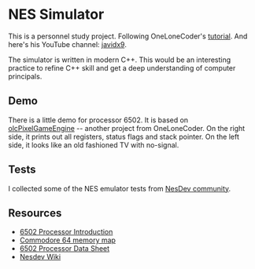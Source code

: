 # NES Simulator

This is a personnel study project. Following OneLoneCoder's [tutorial](https://github.com/OneLoneCoder/olcNES). And here's his YouTube channel: [javidx9](https://www.youtube.com/channel/UC-yuWVUplUJZvieEligKBkA).

The simulator is written in modern C++. This would be an interesting practice to refine C++ skill and get a deep understanding of computer principals.

## Demo

There is a little demo for processor 6502. It is based on [olcPixelGameEngine](https://github.com/OneLoneCoder/olcPixelGameEngine) -- another project from OneLoneCoder. On the right side, it prints out all registers, status flags and stack pointer. On the left side, it looks like an old fashioned TV with no-signal.

## Tests

I collected some of the NES emulator tests from [NesDev community](https://wiki.nesdev.com/w/index.php/Emulator_tests).

## Resources

- [6502 Processor Introduction](http://www.obelisk.me.uk/6502/)
- [Commodore 64 memory map](https://sta.c64.org/cbm64mem.html)
- [6502 Processor Data Sheet](http://archive.6502.org/datasheets/mos_6500_mpu_nov_1985.pdf)
- [Nesdev Wiki](https://wiki.nesdev.com/w/index.php/Nesdev_Wiki)